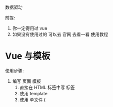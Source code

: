 数据驱动

前提:

1. 你一定得用过 vue
2. 如果没有使用过的 可以去 官网 去看一看 使用教程

# Vue 与模板

使用步骤:

1. 编写 页面 模板
   1. 直接在 HTML 标签中写 标签
   2. 使用 template
   3. 使用 单文件 ( <template /> )
2. 创建 Vue 的实例
   1. 在 Vue 的构造函数中提供: data, methods, computed, watcher, props, ...
3. 将 Vue 挂载到 页面中 ( mount )

# 数据驱动模型

Vue 的执行流程

1. 获得模板: 模板中有 "坑"
2. 利用 Vue 构造函数中所提供的数据来 "填坑", 得到可以在页面中显示的 "标签了"
3. 将标签替换页面中原来有坑的标签

Vue 利用 我们提供的数据 和 页面中 模板 生成了 一个新的 HTML 标签 ( node 元素 ),
替换到了 页面中 放置模板的位置.

我们该怎么实现???

# 简单的模板渲染

# 虚拟 DOM

目标:

1. 怎么将真正的 DOM 转换为 虚拟 DOM
2. 怎么将虚拟 DOM 转换为 真正的 DOM

思路与深拷贝类似


### 笔记

vue源码习惯: 内部的数据使用下划线 开头, 只读数据使用 $ 开头
